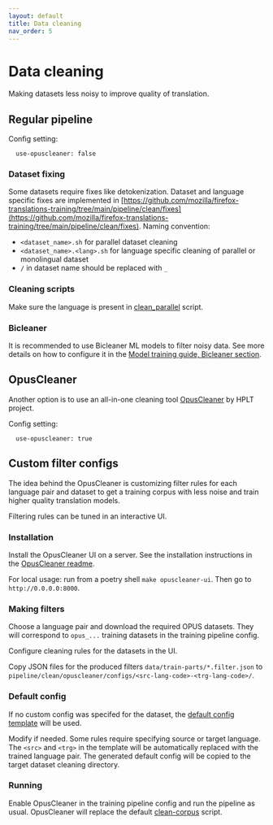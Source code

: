 ```yaml
---
layout: default
title: Data cleaning
nav_order: 5
---
```


# Data cleaning

Making datasets less noisy to improve quality of translation.

## Regular pipeline


Config setting:
```
  use-opuscleaner: false
```

### Dataset fixing

Some datasets require fixes like detokenization. 
Dataset and language specific fixes are implemented in [https://github.com/mozilla/firefox-translations-training/tree/main/pipeline/clean/fixes](https://github.com/mozilla/firefox-translations-training/tree/main/pipeline/clean/fixes).
Naming convention: 
- `<dataset_name>.sh` for parallel dataset cleaning
- `<dataset_name>.<lang>.sh` for language specific cleaning of parallel or monolingual dataset
- `/` in dataset name should be replaced with `_`

### Cleaning scripts

Make sure the language is present in [clean_parallel](https://github.com/mozilla/firefox-translations-training/tree/main/pipeline/clean/tools/clean_parallel.py#L19) script.


### Bicleaner

It is recommended to use Bicleaner ML models to filter noisy data. 
See more details on how to configure it in the [Model training guide, Bicleaner section](training-guide.md/#bicleaner).


## OpusCleaner

Another option is to use an all-in-one cleaning tool [OpusCleaner](https://github.com/hplt-project/OpusCleaner) by HPLT project.

Config setting:
```
  use-opuscleaner: true
```

## Custom filter configs
The idea behind the OpusCleaner is customizing filter rules for each language pair and dataset 
to get a training corpus with less noise and train higher quality translation models.

Filtering rules can be tuned in an interactive UI.

### Installation

Install the OpusCleaner UI on a server. 
See the installation instructions in the [OpusCleaner readme](https://github.com/hplt-project/OpusCleaner).

For local usage: run from a poetry shell `make opuscleaner-ui`.
Then go to `http://0.0.0.0:8000`.

### Making filters

Choose a language pair and download the required OPUS datasets. 
They will correspond to `opus_...` training datasets in the training pipeline config.

Configure cleaning rules for the datasets in the UI.

Copy JSON files for the produced filters `data/train-parts/*.filter.json` to 
`pipeline/clean/opuscleaner/configs/<src-lang-code>-<trg-lang-code>/`.

### Default config

If no custom config was specifed for the dataset, 
the [default config template](https://github.com/mozilla/firefox-translations-training/tree/main/pipeline/clean/opuscleaner/configs/default.filters.json) will be used.

Modify if needed. Some rules require specifying source or target language. 
The `<src>` and `<trg>` in the template will be automatically replaced with the trained language pair.
The generated default config will be copied to the target dataset cleaning directory.

### Running 

Enable OpusCleaner in the training pipeline config and run the pipeline as usual. 
OpusCleaner will replace the default [clean-corpus](https://github.com/mozilla/firefox-translations-training/tree/main/pipeline/clean/clean-corpus.sh) script.

